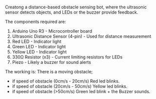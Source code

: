 Creatong a distance-based obstacle sensing bot, where the ultrasonic sensor detects objects, and LEDs or the buzzer provide feedback.

The components required are:
1. Arduino Uno R3 - Microcontroller board
2. Ultrasonic Distance Sensor (4-pin) - Used for distance measurement
3. Red LED - Indicator light
4. Green LED - Indicator light
5. Yellow LED - Indicator light
6. 330Ω Resistor (x3) - Current limiting resistors for LEDs
7. Piezo - Likely a buzzer for sound alerts

The working is:
There is a moving obstacle;
- if speed of obstacle (0cm/s - 20cm/s) Red led blinks.
- if speed of obstacle (20cm/s - 50cm/s) Yellow led blinks.
- if speed of obstacle (>50cm/s) Green led blink + the Buzzer sounds.

